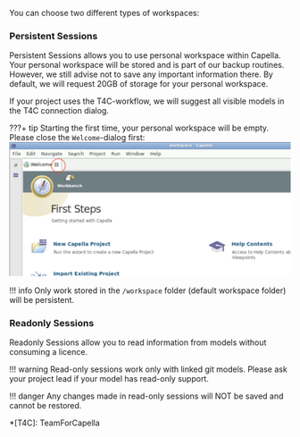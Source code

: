 <!--
 ~ SPDX-FileCopyrightText: Copyright DB Netz AG and the capella-collab-manager contributors
 ~ SPDX-License-Identifier: Apache-2.0
 -->

You can choose two different types of workspaces:

### Persistent Sessions

Persistent Sessions allows you to use personal workspace within Capella. Your
personal workspace will be stored and is part of our backup routines. However,
we still advise not to save any important information there. By default, we
will request 20GB of storage for your personal workspace.

If your project uses the T4C-workflow, we will suggest all visible models in
the T4C connection dialog.

<!-- prettier-ignore -->
???+ tip
    Starting the first time, your personal workspace will be empty.
    Please close the `Welcome`-dialog first:
    ![Close Welcome dialog](close_welcome_dialog.png)

<!-- prettier-ignore -->
!!! info
    Only work stored in the `/workspace` folder (default workspace folder) will
    be persistent.

### Readonly Sessions

Readonly Sessions allow you to read information from models without consuming a
licence.

<!-- prettier-ignore -->
!!! warning
    Read-only sessions work only with linked git models. Please ask your project
    lead if your model has read-only support.

<!-- prettier-ignore -->
!!! danger
    Any changes made in read-only sessions will NOT be saved and cannot be restored.

<!-- prettier-ignore -->
*[T4C]: TeamForCapella
